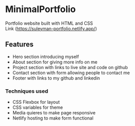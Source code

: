 # MinimalPortfolio

Portfolio website built with HTML and CSS<br>
Link (https://suleyman-portfolio.netlify.app/)

## Features
- Hero section introducing myself
- About section for giving more info on me
- Project section with links to live site and code on github
- Contact section with form allowing people to contact me
- Footer with links to my github and linkedin

### Techniques used
- CSS Flexbox for layout
- CSS variables for theme
- Media quieres to make page responsive
- Netlify hosting to make form functional
